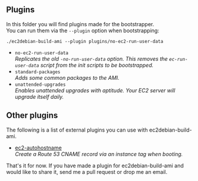 ## Plugins ##
In this folder you will find plugins made for the bootstrapper.  
You can run them via the ``--plugin`` option when bootstrapping:  
```
./ec2debian-build-ami --plugin plugins/no-ec2-run-user-data
```

* ``no-ec2-run-user-data``  
  *Replicates the old ``-no-run-user-data`` option. This removes the ``ec-run-user-data`` script from the init scripts to be bootstrapped.*
* ``standard-packages``  
  *Adds some common packages to the AMI.*
* ``unattended-upgrades``  
  *Enables unattended upgrades with aptitude. Your EC2 server will upgrade itself daily.*

## Other plugins ##
The following is a list of external plugins you can use with ec2debian-build-ami.

* [ec2-autohostname](https://github.com/secoya/ec2-autohostname)  
  *Create a Route 53 CNAME record via an instance tag when booting.*

That's it for now. If you have made a plugin for ec2debian-build-ami and would like to share it,
send me a pull request or drop me an email.
